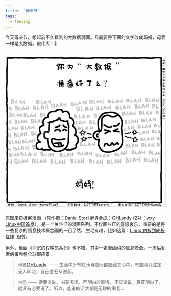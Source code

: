 ```yaml
---
title:  "母亲节"
tags:
  - feeling
---
```


​     今天母亲节，想起前不久看到的大数据漫画。只需要将下面的文字改成妈妈，母爱一样是大数据。很伟大！​:bouquet:​




![mama](../../assets/images/mama.png)
---
  
  原图来自[极客漫画](https://linux.cn/article-8475-1.html) （原作者：[Daniel Stori](http://turnoff.us/about/) 翻译合成：[GHLandy](https://github.com/GHLandy) 校对：[wxy](https://github.com/wxy)  [Linux中国首发](https://linux.cn/article-8485-1.html)），是一个关注IT的漫画系列。不仅画些IT的喜怒哀乐，重要的是将一些复杂的信息技术概念画的一目了然、生动有趣，比如这篇：[Linux 内核到底长啥样](https://linux.cn/article-8290-1.html) ,很赞。

  另外，里面《消沉的程序员系列》也不错，其中一张漫画讲的信息安全，一周后勒索病毒席卷全球很应景。

>译者[GHLandy](http://ghlandy.com/)   ——  生活中所有欢乐与苦闷都应藏在心中，有些事儿注定无人知晓，自己也无从说起。 

> 林彪 ——   话要少说，书要多读。不明白的事情，不应该说；真正明白了，就没有必要说了。所以，能说的话大都是无聊的重复... 
